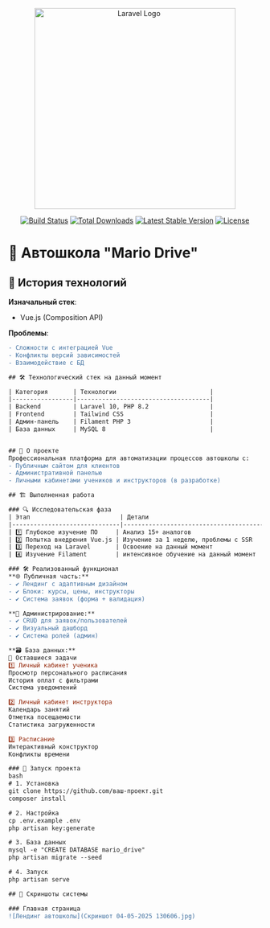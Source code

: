 <p align="center"><a href="https://laravel.com" target="_blank"><img src="https://raw.githubusercontent.com/laravel/art/master/logo-lockup/5%20SVG/2%20CMYK/1%20Full%20Color/laravel-logolockup-cmyk-red.svg" width="400" alt="Laravel Logo"></a></p>

<p align="center">
<a href="https://github.com/laravel/framework/actions"><img src="https://github.com/laravel/framework/workflows/tests/badge.svg" alt="Build Status"></a>
<a href="https://packagist.org/packages/laravel/framework"><img src="https://img.shields.io/packagist/dt/laravel/framework" alt="Total Downloads"></a>
<a href="https://packagist.org/packages/laravel/framework"><img src="https://img.shields.io/packagist/v/laravel/framework" alt="Latest Stable Version"></a>
<a href="https://packagist.org/packages/laravel/framework"><img src="https://img.shields.io/packagist/l/laravel/framework" alt="License"></a>
</p>

# 🚦 Автошкола "Mario Drive"

## 🔄 История технологий

**Изначальный стек**:
- Vue.js (Composition API)

**Проблемы**:
```diff
- Сложности с интеграцией Vue 
- Конфликты версий зависимостей
- Взаимодействие с БД

## 🛠 Технологический стек на данный момент

| Категория       | Технологии                          |
|-----------------|-------------------------------------|
| Backend         | Laravel 10, PHP 8.2                 |
| Frontend        | Tailwind CSS                        |
| Админ-панель    | Filament PHP 3                      |
| База данных     | MySQL 8                             |


## 📌 О проекте
Профессиональная платформа для автоматизации процессов автошколы с:
- Публичным сайтом для клиентов
- Административной панелью
- Личными кабинетами учеников и инструкторов (в разработке)

## 🏗️ Выполненная работа

### 🔍 Исследовательская фаза
| Этап                         | Детали                                  |
|------------------------------|-----------------------------------------|
| 1️⃣ Глубокое изучение ПО     | Анализ 15+ аналогов                     |
| 2️⃣ Попытка внедрения Vue.js | Изучение за 1 неделю, проблемы с SSR    |
| 3️⃣ Переход на Laravel       | Освоение на данный момент               |
| 4️⃣ Изучение Filament        | интенсивное обучение на данный момент   |

### 🛠️ Реализованный функционал
**🌐 Публичная часть:**
- ✔️ Лендинг с адаптивным дизайном
- ✔️ Блоки: курсы, цены, инструкторы
- ✔️ Система заявок (форма + валидация)

**🔧 Администрирование:**
- ✔️ CRUD для заявок/пользователей
- ✔️ Визуальный дашборд
- ✔️ Система ролей (админ)

**🗃️ База данных:**
🚧 Оставшиеся задачи
1️⃣ Личный кабинет ученика
Просмотр персонального расписания
История оплат с фильтрами
Система уведомлений

2️⃣ Личный кабинет инструктора
Календарь занятий
Отметка посещаемости
Статистика загруженности

3️⃣ Расписание
Интерактивный конструктор
Конфликты времени

### 🚀 Запуск проекта
bash
# 1. Установка
git clone https://github.com/ваш-проект.git
composer install

# 2. Настройка
cp .env.example .env
php artisan key:generate

# 3. База данных
mysql -e "CREATE DATABASE mario_drive"
php artisan migrate --seed

# 4. Запуск
php artisan serve

## 📸 Скриншоты системы

### Главная страница
![Лендинг автошколы](Скриншот 04-05-2025 130606.jpg)
